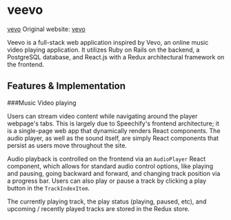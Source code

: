 # veevo

[vevo](https://www.vevo.com)
Original website: [vevo](https://www.vevo.com)

Veevo is a full-stack web application inspired by Vevo, an online music video playing application. It utilizes Ruby on Rails on the backend, a PostgreSQL database, and React.js with a Redux architectural framework on the frontend.

## Features & Implementation

###Music Video playing

Users can stream video content while navigating around the player webpage's tabs. This is largely due to Speechify's frontend architecture; it is a single-page web app that dynamically renders React components. The audio player, as well as the sound itself, are simply React components that persist as users move throughout the site.

Audio playback is controlled on the frontend via an `AudioPlayer` React component, which allows for standard audio control options, like playing and pausing, going backward and forward, and changing track position via a progress bar. Users can also play or pause a track by clicking a play button in the `TrackIndexItem`.

The currently playing track, the play status (playing, paused, etc), and upcoming / recently played tracks are stored in the Redux store.

